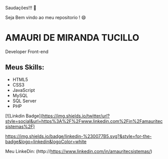 Saudações!!! 👋

Seja Bem vindo ao meu repositorio ! 😄
<!--
**AmauriMT/AmauriMT** is a ✨ _special_ ✨ repository because its `README.md` (this file) appears on your GitHub profile.

Here are some ideas to get you started:

- 🔭 I’m currently working on ...
- 🌱 I’m currently learning ...
- 👯 I’m looking to collaborate on ...
- 🤔 I’m looking for help with ...
- 💬 Ask me about ...
- 📫 How to reach me: ...
- 😄 Pronouns: ...
- ⚡ Fun fact: ...
-->

# AMAURI DE MIRANDA TUCILLO

Developer Front-end

## Meus Skills:
* HTML5
* CSS3
* JavaScript
* MySQL
* SQL Server
* PHP 


[![Linkdin Badge][(https://img.shields.io/twitter/url?style=social&url=https%3A%2F%2Fwww.linkedin.com%2Fin%2Famauritecsistemas%2F)](https://twitter.com/intent/tweet?text=Wow:&url=https%3A%2F%2Fwww.linkedin.com%2Ffeed%2F)

https://img.shields.io/badge/linkedin-%230077B5.svg?&style=for-the-badge&logo=linkedin&logoColor=white



Meu LinkeDin: (http://https://www.linkedin.com/in/amauritecsistemas/) 

